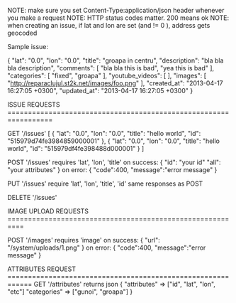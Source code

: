 NOTE: make sure you set Content-Type:application/json header whenever you
make a request
NOTE: HTTP status codes matter. 200 means ok
NOTE: when creating an issue, if lat and lon are set (and != 0 ), address gets geocoded

Sample issue:

{
  "lat": "0.0",
  "lon": "0.0",
  "title": "groapa in centru",
  "description": "bla bla bla description",
  "comments": [
    "bla bla this is bad", "yea this is bad"
  ],
  "categories": [
    "fixed", "groapa"
  ],
  "youtube_videos": [
  ],
  "images": [
    "http://reparaclujul.st2k.net/images/foo.png"
  ],
  "created_at": "2013-04-17 16:27:05 +0300",
  "updated_at": "2013-04-17 16:27:05 +0300"
}

ISSUE REQUESTS =================================================================

GET '/issues'
[
  {
    "lat": "0.0",
    "lon": "0.0",
    "title": "hello world",
    "id": "515979d74fe3984859000001"
  },
  {
    "lat": "0.0",
    "lon": "0.0",
    "title": "hello world",
    "id": "515979df4fe398488d000001"
  }
]

POST '/issues'
requires 'lat', 'lon', 'title'
on success:
  {
    "id": "your id"
    "all": "your attributes"
  }
on error:
  {
    "code":400,
    "message":"error message"
  }

PUT '/issues'
require 'lat', 'lon', 'title', 'id'
same responses as POST


DELETE '/issues'

IMAGE UPLOAD REQUESTS ==========================================================

POST '/images'
requires 'image'
on success:
  { "url": "/system/uploads/1.png" }
on error:
  {
    "code":400,
    "message":"error message"
  }

ATTRIBUTES REQUEST ============================================================
GET '/attributes'
returns json
{
  "attributes" => ["id", "lat", "lon", "etc"]
  "categories" => ["gunoi", "groapa"]
}
